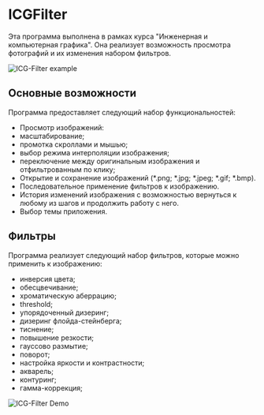 # ICGFilter
 
Эта программа выполнена в рамках курса "Инженерная и компьютерная графика". Она реализует возможность просмотра фотографий и их изменения набором фильтров.

![ICG-Filter example](https://github.com/v-kharchenko/ICG-Filter/assets/139693859/6c731322-4bd6-4105-becf-58353ee614eb)

## Основные возможности
Программа предоставляет следующий набор функциональностей:
- Просмотр изображений:
 - масштабирование;
 - промотка скроллами и мышью;
 - выбор режима интерполяции изображения;
 - переключение между оригинальным изображения и отфильтрованным по клику;
- Открытие и сохранение изображений (*.png; *.jpg; *.jpeg; *.gif; *.bmp).
- Последовательное применение фильтров к изображению.
- История изменений изображения с возможностью вернуться к любому из шагов и продолжить работу с него.
- Выбор темы приложения.

## Фильтры
Программа реализует следующий набор фильтров, которые можно применить к изображению:
- инверсия цвета;
- обесцвечивание;
- хроматическую аберрацию;
- threshold;
- упорядоченный дизеринг;
- дизеринг флойда-стейнберга;
- тиснение;
- повышение резкости;
- гауссово размытие;
- поворот;
- настройка яркости и контрастности;
- акварель;
- контуринг;
- гамма-коррекция;

![ICG-Filter Demo](https://github.com/v-kharchenko/ICG-Filter/assets/139693859/d0c5abe2-791d-4d48-8bd3-3bb48b65e4b3)


